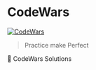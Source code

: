 # CodeWars

[![CodeWars](https://www.codewars.com/users/dhufe/badges/large)](https://www.codewars.com/users/dhufe)


> Practice make Perfect


🍻 CodeWars Solutions
